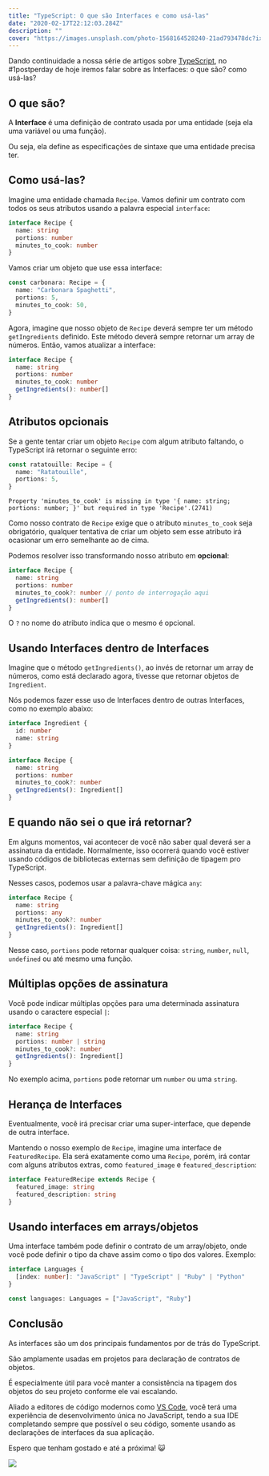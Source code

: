 ```yaml
---
title: "TypeScript: O que são Interfaces e como usá-las"
date: "2020-02-17T22:12:03.284Z"
description: ""
cover: "https://images.unsplash.com/photo-1568164528240-21ad793478dc?ixlib=rb-1.2.1&ixid=eyJhcHBfaWQiOjEyMDd9&auto=format&fit=crop&w=634&q=80"
---
```


Dando continuidade a nossa série de artigos sobre [TypeScript](https://www.typescriptlang.org/), no #1postperday de hoje iremos falar sobre as Interfaces: o que são? como usá-las?

## O que são?

A **Interface** é uma definição de contrato usada por uma entidade (seja ela uma variável ou uma função).

Ou seja, ela define as especificações de sintaxe que uma entidade precisa ter.

## Como usá-las?

Imagine uma entidade chamada `Recipe`. Vamos definir um contrato com todos os seus atributos usando a palavra especial `interface`:

```ts
interface Recipe {
  name: string
  portions: number
  minutes_to_cook: number
}
```

Vamos criar um objeto que use essa interface:

```ts
const carbonara: Recipe = {
  name: "Carbonara Spaghetti",
  portions: 5,
  minutes_to_cook: 50,
}
```

Agora, imagine que nosso objeto de `Recipe` deverá sempre ter um método `getIngredients` definido. Este método deverá sempre retornar um array de números. Então, vamos atualizar a interface:

```ts
interface Recipe {
  name: string
  portions: number
  minutes_to_cook: number
  getIngredients(): number[]
}
```

## Atributos opcionais

Se a gente tentar criar um objeto `Recipe` com algum atributo faltando, o TypeScript irá retornar o seguinte erro:

```ts
const ratatouille: Recipe = {
  name: "Ratatouille",
  portions: 5,
}
```

```
Property 'minutes_to_cook' is missing in type '{ name: string; portions: number; }' but required in type 'Recipe'.(2741)
```

Como nosso contrato de `Recipe` exige que o atributo `minutes_to_cook` seja obrigatório, qualquer tentativa de criar um objeto sem esse atributo irá ocasionar um erro semelhante ao de cima.

Podemos resolver isso transformando nosso atributo em **opcional**:

```ts
interface Recipe {
  name: string
  portions: number
  minutes_to_cook?: number // ponto de interrogação aqui
  getIngredients(): number[]
}
```

O `?` no nome do atributo indica que o mesmo é opcional.

## Usando Interfaces dentro de Interfaces

Imagine que o método `getIngredients()`, ao invés de retornar um array de números, como está declarado agora, tivesse que retornar objetos de `Ingredient`.

Nós podemos fazer esse uso de Interfaces dentro de outras Interfaces, como no exemplo abaixo:

```ts
interface Ingredient {
  id: number
  name: string
}

interface Recipe {
  name: string
  portions: number
  minutes_to_cook?: number
  getIngredients(): Ingredient[]
}
```

## E quando não sei o que irá retornar?

Em alguns momentos, vai acontecer de você não saber qual deverá ser a assinatura da entidade. Normalmente, isso ocorrerá quando você estiver usando códigos de bibliotecas externas sem definição de tipagem pro TypeScript.

Nesses casos, podemos usar a palavra-chave mágica `any`:

```ts
interface Recipe {
  name: string
  portions: any
  minutes_to_cook?: number
  getIngredients(): Ingredient[]
}
```

Nesse caso, `portions` pode retornar qualquer coisa: `string`, `number`, `null`, `undefined` ou até mesmo uma função.

## Múltiplas opções de assinatura

Você pode indicar múltiplas opções para uma determinada assinatura usando o caractere especial `|`:

```ts
interface Recipe {
  name: string
  portions: number | string
  minutes_to_cook?: number
  getIngredients(): Ingredient[]
}
```

No exemplo acima, `portions` pode retornar um `number` ou uma `string`.

## Herança de Interfaces

Eventualmente, você irá precisar criar uma super-interface, que depende de outra interface.

Mantendo o nosso exemplo de `Recipe`, imagine uma interface de `FeaturedRecipe`. Ela será exatamente como uma `Recipe`, porém, irá contar com alguns atributos extras, como `featured_image` e `featured_description`:

```ts
interface FeaturedRecipe extends Recipe {
  featured_image: string
  featured_description: string
}
```

## Usando interfaces em arrays/objetos

Uma interface também pode definir o contrato de um array/objeto, onde você pode definir o tipo da chave assim como o tipo dos valores. Exemplo:

```ts
interface Languages {
  [index: number]: "JavaScript" | "TypeScript" | "Ruby" | "Python"
}

const languages: Languages = ["JavaScript", "Ruby"]
```

## Conclusão

As interfaces são um dos principais fundamentos por de trás do TypeScript.

São amplamente usadas em projetos para declaração de contratos de objetos.

É especialmente útil para você manter a consistência na tipagem dos objetos do seu projeto conforme ele vai escalando.

Aliado a editores de código modernos como [VS Code](https://code.visualstudio.com/), você terá uma experiência de desenvolvimento única no JavaScript, tendo a sua IDE completando sempre que possível o seu código, somente usando as declarações de interfaces da sua aplicação.

Espero que tenham gostado e até a próxima! 😺

![](https://media.giphy.com/media/10LKovKon8DENq/giphy.gif)
